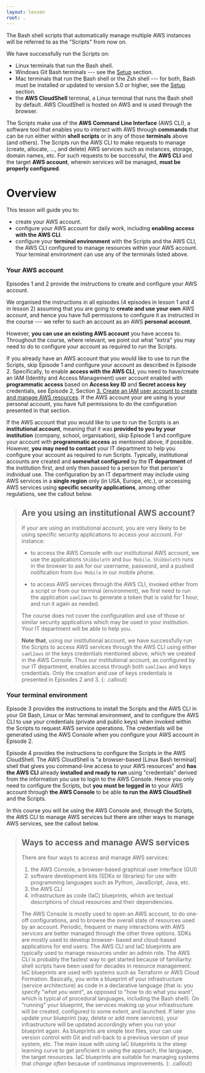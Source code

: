 ```yaml
---
layout: lesson
root: .
---
```

The Bash shell scripts that automatically manage multiple AWS instances will be referred to as the "Scripts" from now on.

We have successfully run the Scripts on:
- Linux terminals that run the Bash shell.
- Windows Git Bash terminals  --- see the [Setup](../setup) section.
- Mac terminals that run the Bash shell or the Zsh shell --- for both, Bash must be installed or updated to version 5.0 or higher, see the [Setup](../setup) section.
- the **AWS CloudShell** terminal, a Linux terminal that runs the Bash shell by default. AWS CloudShell is hosted on AWS and is used through the browser.

The Scripts make use of the **AWS Command Line Interface** (AWS CLI), a software tool that enables you to interact with AWS through **commands** that can be run either within **shell scripts** or in any of those **terminals** above (and others). The Scripts run the AWS CLI to make requests to manage (create, allocate, ..., and delete) AWS services such as instances, storage, domain names, etc. For such requests to be successful, the **AWS CLI** and the target **AWS account**, wherein services will be managed, **must be properly configured**.

# Overview
This lesson will guide you to:
- create your AWS account.
- configure your AWS account for daily work, including **enabling access with the AWS CLI**.
- configure your **terminal environment** with the Scripts and the AWS CLI, the AWS CLI configured to manage resources within your AWS account.\
Your terminal environment can use any of the terminals listed above.

### Your AWS account
Episodes 1 and 2 provide the instructions to create and configure your AWS account. 

We organised the instructions in all episodes (4 episodes in lesson 1 and 4 in lesson 2) assuming that you are going to **create and use your own** AWS account, and hence you have full permissions to configure it as instructed in the course --- we refer to such an account as an AWS **personal account**. 

However, **you can use an existing AWS account** you have access to. Throughout the course, where relevant, we point out what "extra" you may need to do to configure your account as required to run the Scripts. 

If you already have an AWS account that you would like to use to run the Scripts, skip Episode 1 and configure your account as described in Episode 2. Specifically, to enable **access with the AWS CLI**, you need to have/create an IAM (Identity and Access Management) user account enabled with **programmatic access** based on **Access key ID** and **Secret access key** credentials, see Episode 2, Section [3. Create an IAM user account to create and manage AWS resources](02-configure-aws-account.md#3-create-an-iam-user-account-to-create-and-manage-aws-resources). If the AWS account your are using is your personal account, you have full permissions to do the configuration presented in that section.

If the AWS account that you would like to use to run the Scripts is an **institutional account**, meaning that it was **provided to you by your institution** (company, school, organisation), skip Episode 1 and configure your  account with **programmatic access** as mentioned above, if possible. However, **you may need to contact** your IT department to help you configure your account as required to run Scripts. Typically, institutional accounts are created and **somewhat configured** by the **IT department** of the institution first, and only then passed to a person for that person's individual use. The configuration by an IT department may include using AWS services in a **single region** only (in USA, Europe, etc.), or accessing AWS services using **specific security applications**, among other regulations, see the callout below. 

> ## Are you using an institutional AWS account?
> If your are using an institutional account, you are very likely to be using specific security applications to access your account. For instance:
> - to access the AWS Console with our institutional AWS account, we use the applications `Shibboleth` and `Duo Mobile`. `Shibboleth` runs in the browser to ask for our username, password, and a pushed notification from `Duo Mobile` in our mobile phone. 
>
> - to access AWS services through the AWS CLI, invoked either from a script or from our terminal (environment), we first need to run the application `saml2aws` to generate a token that is valid for 1 hour, and run it again as needed.
>
> The course does not cover the configuration and use of those or similar security applications which may be used in your institution. Your IT department will be able to help you. 
>
> **Note that**, using our institutional account, we have successfully run the Scripts to access AWS services through the AWS CLI using either `saml2aws` or the keys credentials mentioned above, which we created in the AWS Console. Thus our institutional account, as configured by our IT department, enables access through both `saml2aws` and keys credentials. Only the creation and use of keys credentials is presented in Episodes 2 and 3.
{: .callout}
 
### Your terminal environment
Episode 3 provides the instructions to install the Scripts and the AWS CLI in your Git Bash, Linux or Mac terminal environment, and to configure the AWS CLI to use your credentials (private and public keys) when invoked within the Scripts to request AWS service operations. The credentials will be generated using the AWS Console when you configure your AWS account in Episode 2. 

Episode 4 provides the instructions to configure the Scripts in the AWS CloudShell. The AWS CloudShell is "a browser-based \[Linux Bash terminal\] shell that gives you command-line access to your AWS resources" and **has the AWS CLI** already **installed and ready to run** using "credentials" derived from the information you use to login to the AWS Console. Hence you only need to configure the Scripts, but **you must be logged in** to your AWS account through **the AWS Console** to be able **to run the AWS CloudShell** and the Scripts.

In this course you will be using the AWS Console and, through the Scripts, the AWS CLI to manage AWS services but there are other ways to manage AWS services, see the callout below.

> ## Ways to access and manage AWS services
> There are four ways to access and manage AWS services: 
> 1. the AWS Console, a browser-based graphical user interface (GUI) 
> 2. software development kits (SDKs or libraries) for use with programming languages such as Python, JavaScript, Java, etc.
> 3. the AWS CLI 
> 4. infrastructure as code (IaC) blueprints, which are textual descriptions of cloud resources and their dependencies. 
>
> The AWS Console is mostly used to open an AWS account, to do one-off configurations, and to browse the overall state of resources used by an account.  Periodic, frequent or many interactions with AWS services are better managed through the other three options. SDKs are mostly used to develop browser- based and cloud-based applications for end users.  The AWS CLI and IaC blueprints are typically used to manage resources under an admin role. The AWS CLI is probably the fastest way to get started because of familiarity: shell scripts have been used for decades in resource management. IaC blueprints are used with systems such as Terraform or AWS Cloud Formation. Basically, you write a blueprint of your infrastructure (service architecture) as code in a declarative language (that is: you specify "*what you want*", as opposed to "how to do what you want", which is typical of procedural languages, including the Bash shell). On "running" your blueprint, the services making up your infrastructure will be created, configured to some extent, and launched. If later you update your blueprint (say, delete or add more services), your infrastructure will be updated accordingly when you run your blueprint again. As blueprints are simple text files, your can use version control with Git and roll-back to a previous version of your system, etc. The main issue with using IaC blueprints is the steep learning curve to get proficient in using the approach, the language, the target resources. IaC blueprints are suitable for managing systems that *change often* because of continuous improvements.
{: .callout}
